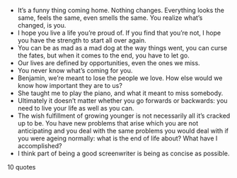  - It’s a funny thing coming home. Nothing changes. Everything looks the same, feels the same, even smells the same. You realize what’s changed, is you.
 - I hope you live a life you’re proud of. If you find that you’re not, I hope you have the strength to start all over again.
 - You can be as mad as a mad dog at the way things went, you can curse the fates, but when it comes to the end, you have to let go.
 - Our lives are defined by opportunities, even the ones we miss.
 - You never know what’s coming for you.
 - Benjamin, we’re meant to lose the people we love. How else would we know how important they are to us?
 - She taught me to play the piano, and what it meant to miss somebody.
 - Ultimately it doesn’t matter whether you go forwards or backwards: you need to live your life as well as you can.
 - The wish fulfillment of growing younger is not necessarily all it’s cracked up to be. You have new problems that arise which you are not anticipating and you deal with the same problems you would deal with if you were ageing normally: what is the end of life about? What have I accomplished?
 - I think part of being a good screenwriter is being as concise as possible.

10 quotes